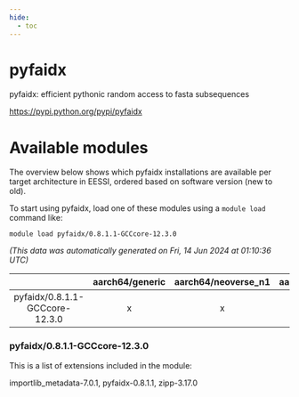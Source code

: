 ```yaml
---
hide:
  - toc
---
```


pyfaidx
=======


pyfaidx: efficient pythonic random access to fasta subsequences

https://pypi.python.org/pypi/pyfaidx
# Available modules


The overview below shows which pyfaidx installations are available per target architecture in EESSI, ordered based on software version (new to old).

To start using pyfaidx, load one of these modules using a `module load` command like:

```shell
module load pyfaidx/0.8.1.1-GCCcore-12.3.0
```

*(This data was automatically generated on Fri, 14 Jun 2024 at 01:10:36 UTC)*  

| |aarch64/generic|aarch64/neoverse_n1|aarch64/neoverse_v1|x86_64/generic|x86_64/amd/zen2|x86_64/amd/zen3|x86_64/intel/haswell|x86_64/intel/skylake_avx512|
| :---: | :---: | :---: | :---: | :---: | :---: | :---: | :---: | :---: |
|pyfaidx/0.8.1.1-GCCcore-12.3.0|x|x|x|x|x|x|x|x|


### pyfaidx/0.8.1.1-GCCcore-12.3.0

This is a list of extensions included in the module:

importlib_metadata-7.0.1, pyfaidx-0.8.1.1, zipp-3.17.0